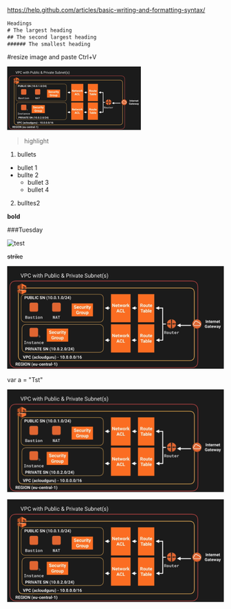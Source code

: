 https://help.github.com/articles/basic-writing-and-formatting-syntax/


```no-highlight
Headings
# The largest heading
## The second largest heading
###### The smallest heading
```

#resize image and paste Ctrl+V

![](assets/markdown-img-paste-20180812103812194.png)

>highlight

1. bullets
  - bullet 1
  - bullte 2
    - bullet 3
    - bullet 4
2. bulltes2

**bold**

###Tuesday

![test]("abc")

~~strike~~

![](assets/markdown-img-paste-2018081210333104.png)

var a = "Tst"

![](assets/markdown-img-paste-20180812102609669.png)

![](assets/markdown-img-paste-2018081210282046.png)
